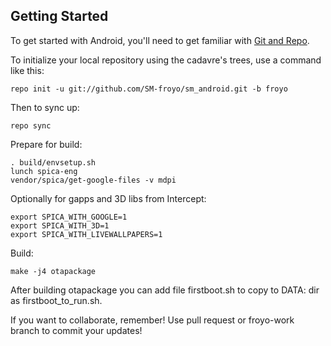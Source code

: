 Getting Started
---------------

To get started with Android, you'll need to get
familiar with [Git and Repo](http://source.android.com/download/using-repo).

To initialize your local repository using the cadavre's trees, use a command like this:

    repo init -u git://github.com/SM-froyo/sm_android.git -b froyo

Then to sync up:

    repo sync

Prepare for build:

    . build/envsetup.sh
    lunch spica-eng
    vendor/spica/get-google-files -v mdpi

Optionally for gapps and 3D libs from Intercept:

    export SPICA_WITH_GOOGLE=1
    export SPICA_WITH_3D=1
    export SPICA_WITH_LIVEWALLPAPERS=1

Build:

    make -j4 otapackage

After building otapackage you can add file firstboot.sh to copy to DATA: dir as firstboot_to_run.sh.

If you want to collaborate, remember! Use pull request or froyo-work branch to commit your updates!